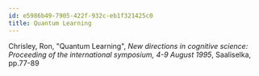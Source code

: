 ```yaml
---
id: e5986b49-7905-422f-932c-eb1f321425c0
title: Quantum Learning
---
```


Chrisley, Ron, "Quantum Learning", *New directions in cognitive science: Proceeding of the international symposium, 4-9 August 1995*, Saaliselka, pp.77-89
